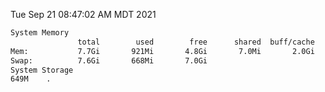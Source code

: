 Tue Sep 21 08:47:02 AM MDT 2021
```bash
System Memory
               total        used        free      shared  buff/cache   available
Mem:           7.7Gi       921Mi       4.8Gi       7.0Mi       2.0Gi       6.5Gi
Swap:          7.6Gi       668Mi       7.0Gi
System Storage
649M	.
```
